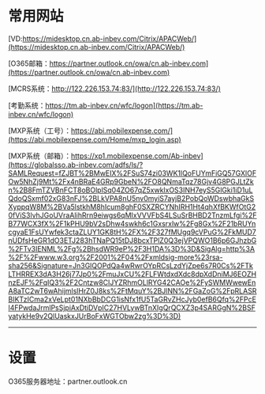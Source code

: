 常用网站
===

[VD:https://midesktop.cn.ab-inbev.com/Citrix/APACWeb/](https://midesktop.cn.ab-inbev.com/Citrix/APACWeb/)

[O365邮箱：https://partner.outlook.cn/owa/cn.ab-inbev.com](https://partner.outlook.cn/owa/cn.ab-inbev.com)

[MCRS系统：http://122.226.153.74:83/](http://122.226.153.74:83/)

[考勤系统：https://tm.ab-inbev.cn/wfc/logon](https://tm.ab-inbev.cn/wfc/logon)

[MXP系统（工号）：https://abi.mobilexpense.com/](https://abi.mobilexpense.com/Home/mxp_login.asp)

[MXP系统（邮箱）：https://xp1.mobilexpense.com/Ab-inbev](https://globalsso.ab-inbev.com/adfs/ls/?SAMLRequest=fZJBT%2BMwEIX%2FSuS74zi03WK1lQoFUYmFiGQ57GXlOFOw5NhZj9Mt%2Fx4nBRaE4GRp9GbeN%2FO8QNmaTqz78Gjv4G8PGJLtZkn%2B8FmTZVBnFCT8oBOlplSq04ZO67qZ5xwklxOS3INH7eyS5GlGki1iD1uLQdoQSxmf02xG83nFJ%2BLkVPA8nU5nv0myiS7ayjB2PobQoWDswbhaGkSXyppqW8M%2BVa5lstkhM8hIcum8ghF0SXZRCYNhIRH1Ht4qhXfBKWfOtG20fViS3lvhJGoUVraAIihRrn9eiwgs6qMIxVVVFbS4LSuSrBHBD2TnzmLfgi%2FB77WCX3fX%2F1kPHU9bV2sDhw4swkh6c1Gxsrxlw%2Fg8Gx%2F21bRUYncgyaE1FsUYwfek3ctaZLUY1GK8tH%2FX%2F327fMUgq9cVPuG%2FkMUD7nUDfsHeGR1dO3ETJ283hTNaPQ15tDJ8bcxTPlZ0Q3ejVPQWO1B6p6GJhzbG%2FTv3IENML%2Fg%2BhsdWR9eP%2F3H1DA%3D%3D&SigAlg=http%3A%2F%2Fwww.w3.org%2F2001%2F04%2Fxmldsig-more%23rsa-sha256&Signature=Jn3GlQOPdQa4wRwrOYpRCsLzdYjZpe6s7R0Cs%2FTkLTHRREX3dA3H26j77Jp0%2FmuJxCU%2FLFWtdxdXdc8dpXdDniMJ6EOZHnzEJF%2FqIQ3%2F2Cntzw8ClJYZRhmOLlRYG42CAOe%2FySWMWwewEnA8aTC2wT6wAhijmlslHrZ0J8ks%2FtMquY%2BJlNN%2FGaZoG%2FpRLASRBIKTzICma2xVeLpt01NXbBbDCG1isNfx1fU5TaGRvZHcJyb0efB6Qfq%2FPcEl4FPwdaJrmlPsSjpiAxDtiDVpIC27HVLywBTnXIgQrQCXZ3p4SARGgN%2BSFyatykHe9v2QlUaskxJUrBoFxWGTObw2zg%3D%3D)

---

设置
===

O365服务器地址：partner.outlook.cn
